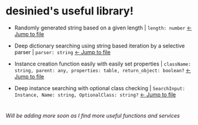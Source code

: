 # desinied's useful library!

- Randomly generated string based on a given length | `length: number` [← Jump to file](/ReturnRandomString/main.lua)

- Deep dictionary searching using string based iteration by a selective parser | `parser: string` [← Jump to file](/DeepDictinarySearch/main.lua)

- Instance creation function easily with easily set properties | `className: string, parent: any, properties: table, return_object: boolean?` [← Jump to file](/CreateInstance/main.lua)

- Deep instance searching with optional class checking | `SearchInput: Instance, Name: string, OptionalClass: string?` [← Jump to file](/DeepSearch/main.lua)

#

###### Will be adding more soon as I find more useful functions and services
